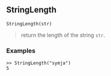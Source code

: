 ## StringLength

```
StringLength(str)
```

> return the length of the string `str`.
  
### Examples

```
>> StringLength("symja")
5
```
